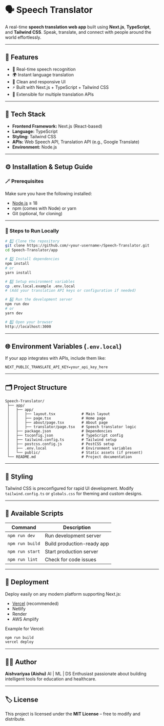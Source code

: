 # 🗣️ Speech Translator

A real-time **speech translation web app** built using **Next.js**, **TypeScript**, and **Tailwind CSS**.
Speak, translate, and connect with people around the world effortlessly.

---

## 🎯 Features

* 🎤 Real-time speech recognition
* 🌍 Instant language translation
* 💬 Clean and responsive UI
* ⚡ Built with Next.js + TypeScript + Tailwind CSS
* 🔧 Extensible for multiple translation APIs

---

## 🧠 Tech Stack

* **Frontend Framework:** Next.js (React-based)
* **Language:** TypeScript
* **Styling:** Tailwind CSS
* **APIs:** Web Speech API, Translation API (e.g., Google Translate)
* **Environment:** Node.js

---

## ⚙️ Installation & Setup Guide

### 🪄 Prerequisites

Make sure you have the following installed:

* [Node.js](https://nodejs.org/) ≥ 18
* npm (comes with Node) or yarn
* Git (optional, for cloning)

---

### 🧰 Steps to Run Locally

```bash
# 1️⃣ Clone the repository
git clone https://github.com/<your-username>/Speech-Translator.git
cd Speech-Translator/app

# 2️⃣ Install dependencies
npm install
# or
yarn install

# 3️⃣ Setup environment variables
cp .env.local.example .env.local
# (Add your translation API keys or configuration if needed)

# 4️⃣ Run the development server
npm run dev
# or
yarn dev

# 5️⃣ Open your browser
http://localhost:3000
```

---

## 🌐 Environment Variables (`.env.local`)

If your app integrates with APIs, include them like:

```
NEXT_PUBLIC_TRANSLATE_API_KEY=your_api_key_here
```

---

## 🗂 Project Structure

```
Speech-Translator/
 ├── app/
 │   ├── app/
 │   │   ├── layout.tsx            # Main layout
 │   │   ├── page.tsx              # Home page
 │   │   ├── about/page.tsx        # About page
 │   │   ├── translator/page.tsx   # Speech translator logic
 │   ├── package.json              # Dependencies
 │   ├── tsconfig.json             # TypeScript config
 │   ├── tailwind.config.ts        # Tailwind setup
 │   ├── postcss.config.js         # PostCSS setup
 │   ├── .env.local                # Environment variables
 │   └── public/                   # Static assets (if present)
 └── README.md                     # Project documentation
```

---

## 💄 Styling

Tailwind CSS is preconfigured for rapid UI development.
Modify `tailwind.config.ts` or `globals.css` for theming and custom designs.

---

## 🧩 Available Scripts

| Command         | Description                |
| --------------- | -------------------------- |
| `npm run dev`   | Run development server     |
| `npm run build` | Build production-ready app |
| `npm run start` | Start production server    |
| `npm run lint`  | Check for code issues      |

---

## 🚀 Deployment

Deploy easily on any modern platform supporting Next.js:

* [Vercel](https://vercel.com) (recommended)
* Netlify
* Render
* AWS Amplify

Example for Vercel:

```bash
npm run build
vercel deploy
```

---

## 🧑‍💻 Author

**Aishvariyaa (Aishu)**
AI | ML | DS Enthusiast passionate about building intelligent tools for education and healthcare.

---

## 🏷 License

This project is licensed under the **MIT License** – free to modify and distribute.
